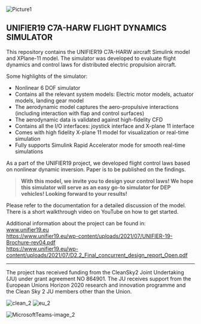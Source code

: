 ![Picture1](https://user-images.githubusercontent.com/109600029/179915682-ffa5cbda-2186-466e-9a13-28e0701b0a69.jpg)

## UNIFIER19 C7A-HARW FLIGHT DYNAMICS SIMULATOR

This repository contains the UNIFIER19 C7A-HARW aircraft Simulink model and XPlane-11 model. The simulator was developed to evaluate flight dynamics and control laws for distributed electric propulsion aircraft. 

Some highlights of the simulator:
- Nonlinear 6 DOF simulator
- Contains all the relevant system models: Electric motor models, actuator models, landing gear model
- The aerodynamic model captures the aero-propulsive interactions (including interaction with flap and control surfaces)
- The aerodynamic data is validated against high-fidelity CFD
- Contains all the I/O interfaces: joystick interface and X-plane 11 interface
- Comes with high fidelity X-plane 11 model for visualization or real-time simulation
- Fully supports Simulink Rapid Accelerator mode for smooth real-time simulations

As a part of the UNIFIER19 project, we developed flight control laws based on nonlinear dynamic inversion. Paper is to be published on the findings.

>**With this model, we invite you to design your control laws! We hope this simulator will serve as an easy go-to simulator for DEP vehicles! Looking forward to your results!**

Please refer to the documentation for a detailed discussion of the model. There is a short walkthrough video on YouTube on how to get started.

Additional information about the project can be found in: <br>
www.unifier19.eu<br>
https://www.unifier19.eu/wp-content/uploads/2021/07/UNIFIER-19-Brochure-rev04.pdf<br>
https://www.unifier19.eu/wp-content/uploads/2021/07/D2.2_Final_concurrent_design_report_Open.pdf<br>

---

The project has received funding from the CleanSky2 Joint Undertaking (JU) under grant agreement NO 864901. The JU receives support from the European Unions Horizon 2020 research and innovation programme and the Clean Sky 2 JU members other than the Union.

![clean_2](https://user-images.githubusercontent.com/109600029/179915606-f0b86353-a371-4084-8863-bac972d24533.jpg)
![eu_2](https://user-images.githubusercontent.com/109600029/179915617-b8cba763-8b5b-4198-8bc5-56e8149d3724.png)


![MicrosoftTeams-image_2](https://user-images.githubusercontent.com/109600029/179763598-5448e22e-c5c2-446a-8a7f-9f443351b12c.png)
